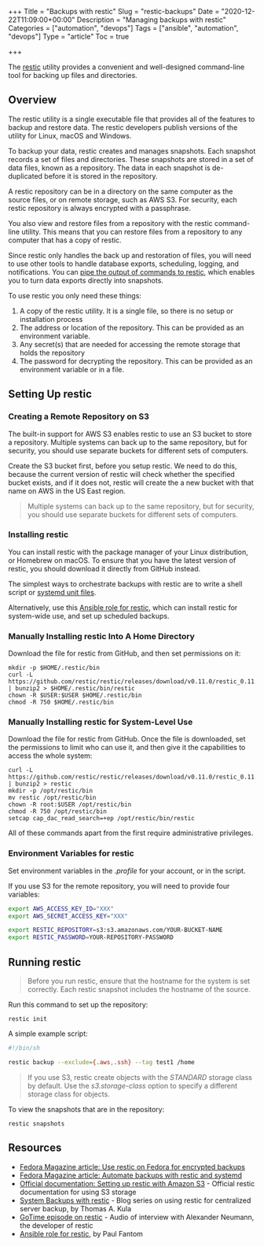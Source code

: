 +++
Title = "Backups with restic"
Slug = "restic-backups"
Date = "2020-12-22T11:09:00+00:00"
Description = "Managing backups with restic"
Categories = ["automation", "devops"]
Tags = ["ansible", "automation", "devops"]
Type = "article"
Toc = true

+++

The [restic](https://restic.net/) utility provides a convenient and well-designed command-line tool for backing up files and directories.

<!--more-->

## Overview

The restic utility is a single executable file that provides all of the features to backup and restore data. The restic developers publish versions of the utility for Linux, macOS and Windows.

To backup your data, restic creates and manages snapshots. Each snapshot records a set of files and directories. These snapshots are stored in a set of data files, known as a repository. The data in each snapshot is de-duplicated before it is stored in the repository.

A restic repository can be in a directory on the same computer as the source files, or on remote storage, such as AWS S3. For security, each restic repository is always encrypted with a passphrase.

You also view and restore files from a repository with the restic command-line utility. This means that you can restore files from a repository to any computer that has a copy of restic.

Since restic only handles the back up and restoration of files, you will need to use other tools to handle database exports, scheduling, logging, and notifications. You can [pipe the output of commands to restic](https://restic.readthedocs.io/en/stable/040_backup.html#reading-data-from-stdin), which enables you to turn data exports directly into snapshots.

To use restic you only need these things:

1. A copy of the restic utility. It is a single file, so there is no setup or installation process
2. The address or location of the repository. This can be provided as an environment variable.
3. Any secret(s) that are needed for accessing the remote storage that holds the repository
4. The password for decrypting the repository. This can be provided as an environment variable or in a file.

## Setting Up restic

### Creating a Remote Repository on S3

The built-in support for AWS S3 enables restic to use an S3 bucket to store a repository. Multiple systems can back up to the same repository, but for security, you should use separate buckets for different sets of computers.

Create the S3 bucket first, before you setup restic. We need to do this, because the current version of restic will check whether the specified bucket exists, and if it does not, restic will create the a new bucket with that name on AWS in the US East region.

> Multiple systems can back up to the same repository, but for security, you should use separate buckets for different sets of computers.

### Installing restic

You can install restic with the package manager of your Linux distribution, or Homebrew on macOS. To ensure that you have the latest version of restic, you should download it directly from GitHub instead.

The simplest ways to orchestrate backups with restic are to write a shell script or [systemd unit files](https://fedoramagazine.org/automate-backups-with-restic-and-systemd/).

Alternatively, use this [Ansible role for restic](https://galaxy.ansible.com/paulfantom/restic), which can install restic for system-wide use, and set up scheduled backups.

### Manually Installing restic Into A Home Directory

Download the file for restic from GitHub, and then set permissions on it:

    mkdir -p $HOME/.restic/bin
    curl -L https://github.com/restic/restic/releases/download/v0.11.0/restic_0.11.0_linux_amd64.bz2 | bunzip2 > $HOME/.restic/bin/restic
    chown -R $USER:$USER $HOME/.restic/bin
    chmod -R 750 $HOME/.restic/bin

### Manually Installing restic for System-Level Use

Download the file for restic from GitHub. Once the file is downloaded, set the permissions to limit who can use it, and then give it the capabilities to access the whole system:

    curl -L https://github.com/restic/restic/releases/download/v0.11.0/restic_0.11.0_linux_amd64.bz2 | bunzip2 > restic
    mkdir -p /opt/restic/bin
    mv restic /opt/restic/bin
    chown -R root:$USER /opt/restic/bin
    chmod -R 750 /opt/restic/bin
    setcap cap_dac_read_search=+ep /opt/restic/bin/restic

All of these commands apart from the first require administrative privileges.

### Environment Variables for restic

Set environment variables in the _.profile_ for your account, or in the script.

If you use S3 for the remote repository, you will need to provide four variables:

```bash
export AWS_ACCESS_KEY_ID="XXX"
export AWS_SECRET_ACCESS_KEY="XXX"

export RESTIC_REPOSITORY=s3:s3.amazonaws.com/YOUR-BUCKET-NAME
export RESTIC_PASSWORD=YOUR-REPOSITORY-PASSWORD
```

## Running restic

> Before you run restic, ensure that the hostname for the system is set correctly. Each restic snapshot includes the hostname of the source.

Run this command to set up the repository:

    restic init

A simple example script:

```bash
#!/bin/sh

restic backup --exclude={.aws,.ssh} --tag test1 /home
```

> If you use S3, restic create objects with the _STANDARD_ storage class by default. Use the _s3.storage-class_ option to specify a different storage class for objects.

To view the snapshots that are in the repository:

    restic snapshots

## Resources

- [Fedora Magazine article: Use restic on Fedora for encrypted backups](https://fedoramagazine.org/use-restic-encrypted-backups/)
- [Fedora Magazine article: Automate backups with restic and systemd](https://fedoramagazine.org/automate-backups-with-restic-and-systemd/)
- [Official documentation: Setting up restic with Amazon S3](https://restic.readthedocs.io/en/stable/080_examples.html#setting-up-restic-with-amazon-s3) - Official restic documentation for using S3 storage
- [System Backups with restic](https://kula.tproa.net/lnt/computers/backups/restic-systems-backups/) - Blog series on using restic for centralized server backup, by Thomas A. Kula
- [GoTime episode on restic](https://changelog.com/gotime/48) - Audio of interview with Alexander Neumann, the developer of restic
- [Ansible role for restic](https://galaxy.ansible.com/paulfantom/restic), by Paul Fantom
